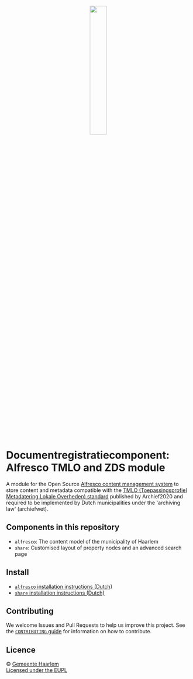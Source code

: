 <p align="center"><a href="http://haarlem.github.io/"><img src="https://haarlem.github.io/assets/haarlem-open-source-logo.svg" width="30%"></a></p>

# Documentregistratiecomponent: Alfresco TMLO and ZDS module

A module for the Open Source [Alfresco content management system](https://www.alfresco.com/) to store content and metadata compatible with the [TMLO (Toepassingsprofiel Metadatering Lokale Overheden) standard](https://vng.nl/files/vng/20140508-toepassingsprofiel-metadatering.pdf) published by Archief2020 and required to be implemented by Dutch municipalities under the 'archiving law' (archiefwet).

## Components in this repository

* `alfresco`: The content model of the municipality of Haarlem
* `share`: Customised layout of property nodes and an advanced search page

## Install

* [`alfresco` installation instructions (Dutch)](alfresco/ReadMe.txt)
* [`share` installation instructions (Dutch)](share/ReadMe.txt)

## Contributing

We welcome Issues and Pull Requests to help us improve this project. See the [`CONTRIBUTING` guide](CONTRIBUTING.md) for information on how to contribute.

## Licence

© [Gemeente Haarlem](http://haarlem.nl)  
[Licensed under the EUPL](LICENSE)
